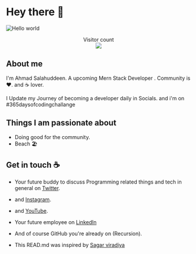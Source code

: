 # Hey there :wave:

<img src="https://raw.githubusercontent.com/sagar-viradiya/sagar-viradiya/master/resources/banner.png" alt="Hello world">

<p align="center"> 
  Visitor count<br>
  <img src="https://profile-counter.glitch.me/ahmadsalahuddeen/count.svg" />
</p>

## About me

I'm Ahmad Salahuddeen. A upcoming Mern Stack Developer . Community is :heart:. and :coffee: lover. 

I Update my Journey of becoming  a developer daily in Socials. and i'm on #365daysofcodingchallange  


## Things I am passionate about

- Doing good for the community.
- Beach 🏖️

## Get in touch :coffee:

- Your future buddy to discuss Programming related things and tech in general on [Twitter](https://twitter.com/salahuddeen6017).
- and [Instagram](https://www.instagram.com/swalahcodes/).
- and [YouTube](https://www.youtube.com/channel/UCOyK9QcS9N_Fn_2OVbuH7qQ).
- Your future employee on [LinkedIn](https://www.linkedin.com/in/ahmad-salahuddeen-55357b158)
- And of course GitHub you're already on (Recursion).

- This READ.md was inspired by [Sagar viradiya](https://github.com/sagar-viradiya)
<!--
**ahmadsalahuddeen/ahmadsalahuddeen** is a ✨ _special_ ✨ repository because its `README.md` (this file) appears on your GitHub profile.

Here are some ideas to get you started:

- 🔭 I’m currently working on ...
- 🌱 I’m currently learning ...
- 👯 I’m looking to collaborate on ...
- 🤔 I’m looking for help with ...
- 💬 Ask me about ...
- 📫 How to reach me: ...
- 😄 Pronouns: ...
- ⚡ Fun fact: ...
-->

